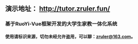## 演示地址： http://tutor.zruler.fun/
### 基于RuoYi-Vue框架开发的大学生家教一体化系统
#### 使用请标识来源，切勿未经允许盗用，可以聊：zruler@163.com。
